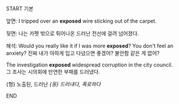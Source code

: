 START
기본

앞면:
I tripped over an **exposed** wire sticking out of the carpet.  

뒷면:
나는 카펫 밖으로 튀어나온 드러난 전선에 걸려 넘어졌다.

해석:
Would you really like it if I was more **exposed**? You don't feel an anxiety?
진짜 내가 야하게 입고 다녔으면 좋겠어? 불안함 같은 게 없어?

The investigation **exposed** widespread corruption in the city council.  
그 조사는 시의회에 만연한 부패를 드러냈다.

{형} 노출된, 드러난
*{동} 드러내다, 폭로하다*  
<!--ID: 1746271863332-->
END